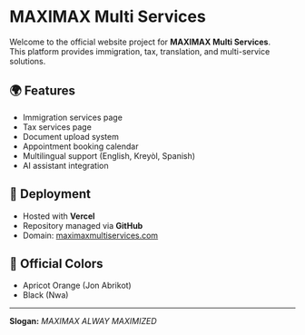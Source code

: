 
# MAXIMAX Multi Services

Welcome to the official website project for **MAXIMAX Multi Services**.  
This platform provides immigration, tax, translation, and multi-service solutions.

## 🌍 Features
- Immigration services page  
- Tax services page  
- Document upload system  
- Appointment booking calendar  
- Multilingual support (English, Kreyòl, Spanish)  
- AI assistant integration  

## 🚀 Deployment
- Hosted with **Vercel**  
- Repository managed via **GitHub**  
- Domain: [maximaxmultiservices.com](https://maximaxmultiservices.com)  

## 🖤 Official Colors
- Apricot Orange (Jon Abrikot)  
- Black (Nwa)  

---
**Slogan:** *MAXIMAX ALWAY MAXIMIZED*
